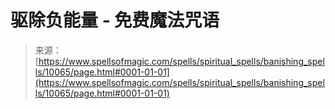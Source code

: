 <!--yml

category: 未分类

date: 2024-06-12 18:46:38

-->

# 驱除负能量 - 免费魔法咒语

> 来源：[https://www.spellsofmagic.com/spells/spiritual_spells/banishing_spells/10065/page.html#0001-01-01](https://www.spellsofmagic.com/spells/spiritual_spells/banishing_spells/10065/page.html#0001-01-01)
